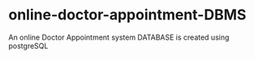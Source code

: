# online-doctor-appointment-DBMS
An online Doctor Appointment system DATABASE is created using postgreSQL
